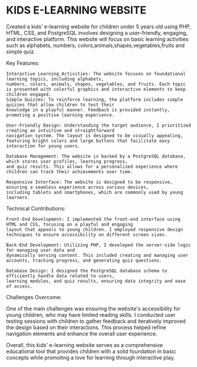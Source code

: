 # KIDS E-LEARNING WEBSITE

Created a kids’ e-learning website for children under 5 years old using PHP, HTML, CSS, and PostgreSQL
involves designing a user-friendly, engaging, and interactive platform. This website will focus on basic learning
activities such as alphabets, numbers, colors,animals,shapes,vegetables,fruits and simple quiz.

Key Features:

    Interactive Learning Activities: The website focuses on foundational learning topics, including alphabets, 
    numbers, colors, animals, shapes, vegetables, and fruits. Each topic is presented with colorful graphics and interactive elements to keep children engaged.
    Simple Quizzes: To reinforce learning, the platform includes simple quizzes that allow children to test their
    knowledge in a playful manner. Feedback is provided instantly, promoting a positive learning experience.

    User-Friendly Design: Understanding the target audience, I prioritized creating an intuitive and straightforward 
    navigation system. The layout is designed to be visually appealing, featuring bright colors and large buttons that facilitate easy interaction for young users.

    Database Management: The website is backed by a PostgreSQL database, which stores user profiles, learning progress,
    and quiz results. This allows for a personalized experience where children can track their achievements over time.

    Responsive Interface: The website is designed to be responsive, ensuring a seamless experience across various devices, 
    including tablets and smartphones, which are commonly used by young learners.

Technical Contributions:

    Front-End Development: I implemented the front-end interface using HTML and CSS, focusing on a playful and engaging 
    layout that appeals to young children. I employed responsive design techniques to ensure accessibility on different screen sizes.

    Back-End Development: Utilizing PHP, I developed the server-side logic for managing user data and 
    dynamically serving content. This included creating and managing user accounts, tracking progress, and generating quiz questions.

    Database Design: I designed the PostgreSQL database schema to efficiently handle data related to users, 
    learning modules, and quiz results, ensuring data integrity and ease of access.

Challenges Overcome:

One of the main challenges was ensuring the website's accessibility for young children, who may have limited reading skills. 
I conducted user testing sessions with children to gather feedback and iteratively improved the 
design based on their interactions. This process helped refine navigation elements and enhance the overall user experience.

Overall, this kids’ e-learning website serves as a comprehensive educational tool that provides
children with a solid foundation in basic concepts while promoting a love for learning through interactive play.
